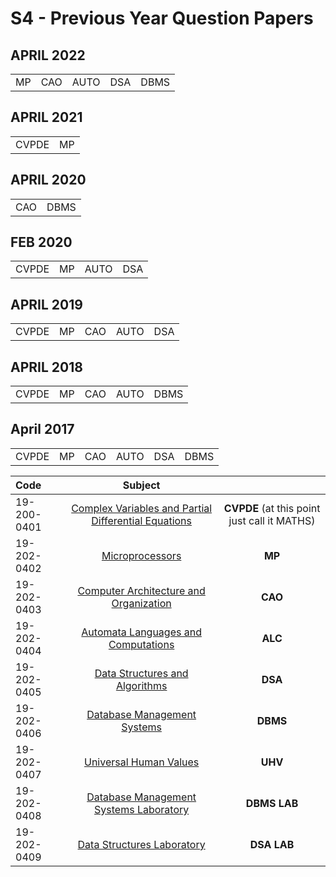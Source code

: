 # S4 - Previous Year Question Papers

## **APRIL 2022**
||||||
|:---:|:---:|:---:|:---:|:---:|
|MP|CAO|AUTO|DSA|DBMS|

## **APRIL 2021**
|||
|:---:|:---:|
|CVPDE|MP|

## **APRIL 2020**
|||
|:---:|:---:|
|CAO|DBMS|

## **FEB 2020**
|||||
|:---:|:---:|:---:|:---:|
|CVPDE|MP|AUTO|DSA|

## **APRIL 2019**
||||||
|:---:|:---:|:---:|:---:|:---:|
|CVPDE|MP|CAO|AUTO|DSA|

## **APRIL 2018**
||||||
|:---:|:---:|:---:|:---:|:---:|
|CVPDE|MP|CAO|AUTO|DBMS|

## **April 2017**
|||||||
|:---:|:---:|:---:|:---:|:---:|:---:|
|CVPDE|MP|CAO|AUTO|DSA|DBMS|



<div align="center">  
  
| Code |  Subject | |
|:--|:---:|:---:|
| 19-200-0401 | [Complex Variables and Partial Differential Equations](/401-cvpde-maths/401-cvpde-maths.md)  | **CVPDE** (at this point just call it MATHS)
| 19-202-0402| [Microprocessors](/402-mp/402-mp.md)| **MP**
| 19-202-0403 | [Computer Architecture and Organization](/403-cao/403-cao.md)|**CAO**
| 19-202-0404 | [Automata Languages and Computations](/404-automata/404-automata.md)|**ALC**
| 19-202-0405 | [Data Structures and Algorithms](/405-dsa/)|**DSA**
| 19-202-0406| [Database Management Systems](/406-dbms/406-dsa.md) |**DBMS**
| 19-202-0407 | [Universal Human Values]()|**UHV**
| 19-202-0408 | [Database Management Systems Laboratory ](/408-dbms-lab/408-dbms-lab.md)|**DBMS LAB**
| 19-202-0409 | [Data Structures Laboratory](/409-dsa-lab/409-dsa-lab.md)|**DSA LAB**
  

</div>
